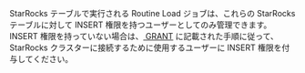 StarRocks テーブルで実行される Routine Load ジョブは、これらの StarRocks テーブルに対して INSERT 権限を持つユーザーとしてのみ管理できます。INSERT 権限を持っていない場合は、[ GRANT](../../sql-reference/sql-statements/account-management/GRANT.md) に記載された手順に従って、StarRocks クラスターに接続するために使用するユーザーに INSERT 権限を付与してください。